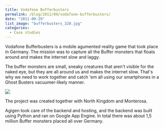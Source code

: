 ```yaml
---
title: Vodafone Bufferbusters
permalink: /blog/2011/09/vodafone-bufferbusters/
date: "2011-09-29"
list_image: "bufferbusters_320.jpg"
categories:
  - Case studies
---
```


Vodafone Bufferbusters is a mobile agumented reality game that took place in Germany. The mission was to capture all the Buffer monsters that floats around and makes the internet slow and laggy.
<!--more-->

The buffer monsters are small, sneaky creatures that aren't visible for the naked eye, but they are all around us and makes the internet slow. That's why we need to work together and catch 'em all using our smartphones in a Ghost Busters vacuumer-likely manner.

<img src="/img/blog/posts/2011/09/bufferbusters_feature.png" >

The project was created together with North Kingdom and Monterosa.

Agigen took care of the backend and hosting, and the backend was built using Python and ran on Google App Engine. In total there was about 1,5 million Buffer monsters placed all over Germany.
